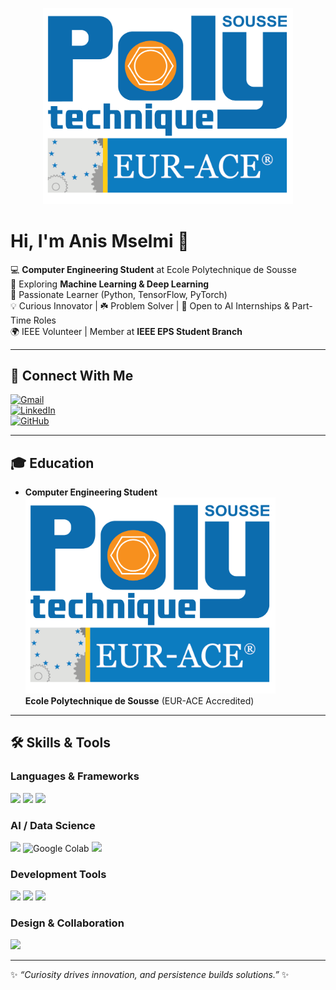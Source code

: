 <!-- Banner / Logo -->
<p align="center">
    <img src="https://raw.githubusercontent.com/anis-mselmi/anis-mselmi/main/Logo-Polytec-Eurace-bleu-01.png" alt="Polytechnique de Sousse" width="400"/>
</p>

# Hi, I'm Anis Mselmi 👋  

💻 **Computer Engineering Student** at Ecole Polytechnique de Sousse  
🤖 Exploring **Machine Learning & Deep Learning**  
🔎 Passionate Learner (Python, TensorFlow, PyTorch)  
💡 Curious Innovator | ☘️ Problem Solver | 🚀 Open to AI Internships & Part-Time Roles  
🌍 IEEE Volunteer | Member at **IEEE EPS Student Branch**

---

## 🔗 Connect With Me
[![Gmail](https://img.shields.io/badge/Gmail-D14836?style=for-the-badge&logo=gmail&logoColor=white)](mailto:anismselmi490@gmail.com)  
[![LinkedIn](https://img.shields.io/badge/LinkedIn-0077B5?style=for-the-badge&logo=linkedin&logoColor=white)](https://www.linkedin.com/in/anis-mselmi-441b39326/)  
[![GitHub](https://img.shields.io/badge/GitHub-100000?style=for-the-badge&logo=github&logoColor=white)](https://github.com/anis-mselmi)  

---

## 🎓 Education  
- **Computer Engineering Student**  
    <img src="https://raw.githubusercontent.com/anis-mselmi/anis-mselmi/main/Logo-Polytec-Eurace-bleu-01.png" alt="Polytechnique de Sousse" width="400"/>  
  **Ecole Polytechnique de Sousse** (EUR-ACE Accredited)

---

## 🛠️ Skills & Tools  

### Languages & Frameworks  
<p>
  <img src="https://cdn.jsdelivr.net/gh/devicons/devicon/icons/python/python-original.svg" width="40"/>
  <img src="https://cdn.jsdelivr.net/gh/devicons/devicon/icons/cplusplus/cplusplus-original.svg" width="40"/>
  <img src="https://cdn.jsdelivr.net/gh/devicons/devicon/icons/java/java-original.svg" width="40"/>
</p>

### AI / Data Science  
<p>
  <img src="https://cdn.jsdelivr.net/gh/devicons/devicon/icons/tensorflow/tensorflow-original.svg" width="40"/>
  <img src="https://colab.research.google.com/img/colab_favicon_256px.png" alt="Google Colab" width="40"/>
  <img src="https://cdn.jsdelivr.net/gh/devicons/devicon/icons/jupyter/jupyter-original.svg" width="40"/>
</p>

### Development Tools  
<p>
  <img src="https://cdn.jsdelivr.net/gh/devicons/devicon/icons/vscode/vscode-original.svg" width="40"/>
  <img src="https://cdn.jsdelivr.net/gh/devicons/devicon/icons/git/git-original.svg" width="40"/>
  <img src="https://cdn.jsdelivr.net/gh/devicons/devicon/icons/github/github-original.svg" width="40"/>
</p>

### Design & Collaboration  
<p>
  <img src="https://cdn.jsdelivr.net/gh/devicons/devicon/icons/canva/canva-original.svg" width="40"/>
</p>

---

✨ _“Curiosity drives innovation, and persistence builds solutions.”_ ✨
